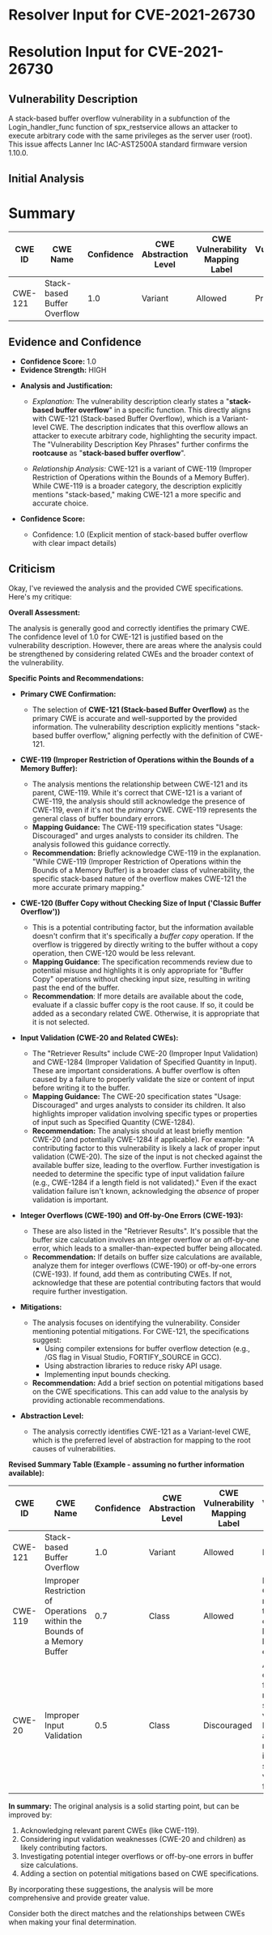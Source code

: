 # Resolver Input for CVE-2021-26730

# Resolution Input for CVE-2021-26730

## Vulnerability Description
A stack-based buffer overflow vulnerability in a subfunction of the Login_handler_func function of spx_restservice allows an attacker to execute arbitrary code with the same privileges as the server user (root). This issue affects Lanner Inc IAC-AST2500A standard firmware version 1.10.0.

## Initial Analysis
# Summary
| CWE ID | CWE Name | Confidence | CWE Abstraction Level | CWE Vulnerability Mapping Label | CWE-Vulnerability Mapping Notes |
|---|---|---|---|---|---|
| CWE-121 | Stack-based Buffer Overflow | 1.0 | Variant | Allowed | Primary CWE |

## Evidence and Confidence

*   **Confidence Score:** 1.0
*   **Evidence Strength:** HIGH

- **Analysis and Justification:**  
  - *Explanation:* The vulnerability description clearly states a "**stack-based buffer overflow**" in a specific function. This directly aligns with CWE-121 (Stack-based Buffer Overflow), which is a Variant-level CWE. The description indicates that this overflow allows an attacker to execute arbitrary code, highlighting the security impact. The "Vulnerability Description Key Phrases" further confirms the **rootcause** as "**stack-based buffer overflow**".
  
  - *Relationship Analysis:* CWE-121 is a variant of CWE-119 (Improper Restriction of Operations within the Bounds of a Memory Buffer). While CWE-119 is a broader category, the description explicitly mentions "stack-based," making CWE-121 a more specific and accurate choice.

- **Confidence Score:**  
  - Confidence: 1.0 (Explicit mention of stack-based buffer overflow with clear impact details)

## Criticism
Okay, I've reviewed the analysis and the provided CWE specifications. Here's my critique:

**Overall Assessment:**

The analysis is generally good and correctly identifies the primary CWE. The confidence level of 1.0 for CWE-121 is justified based on the vulnerability description. However, there are areas where the analysis could be strengthened by considering related CWEs and the broader context of the vulnerability.

**Specific Points and Recommendations:**

*   **Primary CWE Confirmation:**
    *   The selection of **CWE-121 (Stack-based Buffer Overflow)** as the primary CWE is accurate and well-supported by the provided information. The vulnerability description explicitly mentions "stack-based buffer overflow," aligning perfectly with the definition of CWE-121.

*   **CWE-119 (Improper Restriction of Operations within the Bounds of a Memory Buffer):**
    *   The analysis mentions the relationship between CWE-121 and its parent, CWE-119. While it's correct that CWE-121 is a variant of CWE-119, the analysis should still acknowledge the presence of CWE-119, even if it's not the *primary* CWE.  CWE-119 represents the general class of buffer boundary errors.
    *   **Mapping Guidance:**  The CWE-119 specification states "Usage: Discouraged" and urges analysts to consider its children. The analysis followed this guidance correctly.
    *   **Recommendation:** Briefly acknowledge CWE-119 in the explanation. "While CWE-119 (Improper Restriction of Operations within the Bounds of a Memory Buffer) is a broader class of vulnerability, the specific stack-based nature of the overflow makes CWE-121 the more accurate primary mapping."

*   **CWE-120 (Buffer Copy without Checking Size of Input ('Classic Buffer Overflow'))**
    *   This is a potential contributing factor, but the information available doesn't confirm that it's specifically a *buffer copy* operation. If the overflow is triggered by directly writing to the buffer without a copy operation, then CWE-120 would be less relevant.
    *   **Mapping Guidance**: The specification recommends review due to potential misuse and highlights it is only appropriate for "Buffer Copy" operations without checking input size, resulting in writing past the end of the buffer.
    *   **Recommendation**: If more details are available about the code, evaluate if a classic buffer copy is the root cause. If so, it could be added as a secondary related CWE. Otherwise, it is appropriate that it is not selected.

*   **Input Validation (CWE-20 and Related CWEs):**
    *   The "Retriever Results" include CWE-20 (Improper Input Validation) and CWE-1284 (Improper Validation of Specified Quantity in Input).  These are important considerations.  A buffer overflow is often caused by a failure to properly validate the size or content of input before writing it to the buffer.
    *   **Mapping Guidance:** The CWE-20 specification states "Usage: Discouraged" and urges analysts to consider its children. It also highlights improper validation involving specific types or properties of input such as Specified Quantity (CWE-1284).
    *   **Recommendation:** The analysis should at least briefly mention CWE-20 (and potentially CWE-1284 if applicable). For example: "A contributing factor to this vulnerability is likely a lack of proper input validation (CWE-20). The size of the input is not checked against the available buffer size, leading to the overflow. Further investigation is needed to determine the specific type of input validation failure (e.g., CWE-1284 if a length field is not validated)."  Even if the exact validation failure isn't known, acknowledging the *absence* of proper validation is important.

*   **Integer Overflows (CWE-190) and Off-by-One Errors (CWE-193):**
    *   These are also listed in the "Retriever Results". It's possible that the buffer size calculation involves an integer overflow or an off-by-one error, which leads to a smaller-than-expected buffer being allocated.
    *   **Recommendation:**  If details on buffer size calculations are available, analyze them for integer overflows (CWE-190) or off-by-one errors (CWE-193). If found, add them as contributing CWEs. If not, acknowledge that these are potential contributing factors that would require further investigation.

*   **Mitigations:**
    *   The analysis focuses on identifying the vulnerability. Consider mentioning potential mitigations. For CWE-121, the specifications suggest:
        *   Using compiler extensions for buffer overflow detection (e.g., /GS flag in Visual Studio, FORTIFY\_SOURCE in GCC).
        *   Using abstraction libraries to reduce risky API usage.
        *   Implementing input bounds checking.
    *   **Recommendation:** Add a brief section on potential mitigations based on the CWE specifications. This can add value to the analysis by providing actionable recommendations.

*   **Abstraction Level:**
    *   The analysis correctly identifies CWE-121 as a Variant-level CWE, which is the preferred level of abstraction for mapping to the root causes of vulnerabilities.

**Revised Summary Table (Example - assuming no further information available):**

| CWE ID | CWE Name | Confidence | CWE Abstraction Level | CWE Vulnerability Mapping Label | CWE-Vulnerability Mapping Notes |
|---|---|---|---|---|---|
| CWE-121 | Stack-based Buffer Overflow | 1.0 | Variant | Allowed | Primary CWE |
| CWE-119 | Improper Restriction of Operations within the Bounds of a Memory Buffer | 0.7 | Class | Allowed | Parent of CWE-121, representing the broader class of buffer boundary errors. |
| CWE-20 | Improper Input Validation | 0.5 | Class | Discouraged | A likely contributing factor due to missing input size validation. Further analysis needed to identify the specific validation failure. |

**In summary:** The original analysis is a solid starting point, but can be improved by:

1.  Acknowledging relevant parent CWEs (like CWE-119).
2.  Considering input validation weaknesses (CWE-20 and children) as likely contributing factors.
3.  Investigating potential integer overflows or off-by-one errors in buffer size calculations.
4.  Adding a section on potential mitigations based on CWE specifications.

By incorporating these suggestions, the analysis will be more comprehensive and provide greater value.

Consider both the direct matches and the relationships between CWEs
when making your final determination.
        